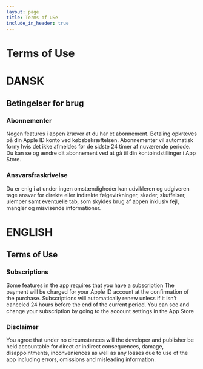 ```yaml
---
layout: page
title: Terms of USe
include_in_header: true
---
```


# Terms of Use

# DANSK
## Betingelser for brug

### Abonnementer
Nogen features i appen kræver at du har et abonnement.
Betaling opkræves på din Apple ID konto ved købsbekræftelsen. 
Abonnementer vil automatisk forny hvis det ikke afmeldes før de sidste 24 timer af nuværende periode. Du kan se og ændre dit abonnement ved at gå til din kontoindstillinger i App Store.

### Ansvarsfraskrivelse
Du er enig i at under ingen omstændigheder kan udvikleren og udgiveren tage ansvar for direkte eller indirekte følgevirkninger, skader, skuffelser, ulemper samt eventuelle tab, som skyldes brug af appen inklusiv fejl, mangler og misvisende informationer.


# ENGLISH
## Terms of Use

### Subscriptions
Some features in the app requires that you have a subscription
The payment will be charged for your Apple ID account at the confirmation of the purchase.
Subscriptions will automatically renew unless if it isn’t canceled 24 hours before the end of the current period.
You can see and change your subscription by going to the account settings in the App Store

### Disclaimer
You agree that under no circumstances will the developer and publisher be held accountable for direct or indirect consequences, damage, disappointments, inconveniences as well as any losses due to use of the app including errors, omissions and misleading information.

